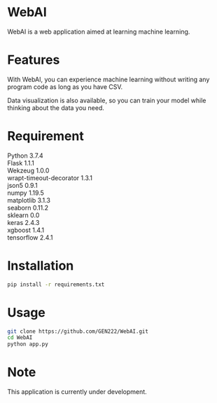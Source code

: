 # WebAI

WebAI is a web application aimed at learning machine learning.

# Features

With WebAI, you can experience machine learning without writing any program code as long as you have CSV.

Data visualization is also available, so you can train your model while thinking about the data you need.

# Requirement

Python 3.7.4  
Flask 1.1.1  
Wekzeug 1.0.0  
wrapt-timeout-decorator 1.3.1  
json5 0.9.1  
numpy 1.19.5  
matplotlib 3.1.3  
seaborn 0.11.2  
sklearn 0.0  
keras 2.4.3  
xgboost 1.4.1  
tensorflow 2.4.1  

# Installation

```bash
pip install -r requirements.txt
```
# Usage

```bash
git clone https://github.com/GEN222/WebAI.git
cd WebAI
python app.py
```


# Note

This application is currently under development.



